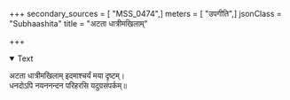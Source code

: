 +++
secondary_sources = [ "MSS_0474",]
meters = [ "उपगीति",]
jsonClass = "Subhaashita"
title = "अटता धात्रीमखिलाम्"

+++

<details open><summary>Text</summary>

अटता धात्रीमखिलाम् इदमाश्चर्यं मया दृष्टम्।  
धनदोऽपि नयननन्दन परिहरसि यदुग्रसंपर्कम्॥
</details>
